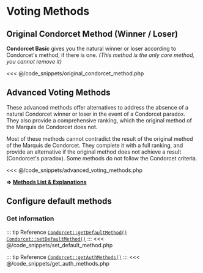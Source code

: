 # Voting Methods

## Original Condorcet Method (Winner / Loser)

**Condorcet Basic** gives you the natural winner or loser according to Condorcet's method, if there is one.
*(This method is the only core method, you cannot remove it)*

<<< @/code_snippets/original_condorcet_method.php

## Advanced Voting Methods

These advanced methods offer alternatives to address the absence of a natural Condorcet winner or loser in the event of a Condorcet paradox. They also provide a comprehensive ranking, which the original method of the Marquis de Condorcet does not.

Most of these methods cannot contradict the result of the original method of the Marquis de Condorcet. They complete it with a full ranking, and provide an alternative if the original method does not achieve a result (Condorcet's paradox).
Some methods do not follow the Condorcet criteria.

<<< @/code_snippets/advanced_voting_methods.php

**=> [Methods List & Explanations](/gh/VotingMethods)**


## Configure default methods

### Get information

::: tip Reference
[`Condorcet::getDefaultMethod()`](/api-reference/Condorcet%20Class/Condorcet--getDefaultMethod)  
[`Condorcet::setDefaultMethod()`](/api-reference/Condorcet%20Class/Condorcet--setDefaultMethod)
:::
<<< @/code_snippets/set_default_method.php

::: tip Reference
[`Condorcet::getAuthMethods()`](/api-reference/Condorcet%20Class/Condorcet--getAuthMethods)
:::
<<< @/code_snippets/get_auth_methods.php